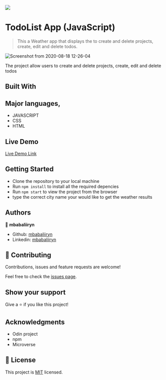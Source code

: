 ![](https://img.shields.io/badge/Microverse-blueviolet)

# TodoList App (JavaScript)

> This a Weather app that displays the  to create and delete projects, create, edit and delete todos.

![Screenshot from 2020-08-18 12-26-04](https://user-images.githubusercontent.com/44978186/90496461-84cdcd00-e14e-11ea-9146-0a789b5801f1.png)


The project  allow users to create and delete projects, create, edit and delete todos

## Built With

## Major languages,
- JAVASCRIPT
- CSS
- HTML

## Live Demo

[Live Demo Link](https://optimistic-volhard-bc7791.netlify.app/)


## Getting Started
- Clone the repository to your local machine
- Run `npm install` to install all the required depencies
- Run `npm start` to view the project from the browser
- type the correct city name your would like to get the weather results


## Authors

👤 **mbabaliiryn**

- Github: [mbabaliiryn](https://github.com/mbabaliiryn)
- Linkedin: [mbabaliiryn](https://www.linkedin.com/in/mbabali-iryn/)


## 🤝 Contributing

Contributions, issues and feature requests are welcome!

Feel free to check the [issues page](https://github.com/mbabaliiryn/TodoList/issues).

## Show your support

Give a ⭐️ if you like this project!

## Acknowledgments

- Odin project
- npm
- Microverse
## 📝 License

This project is [MIT](lic.url) licensed.
